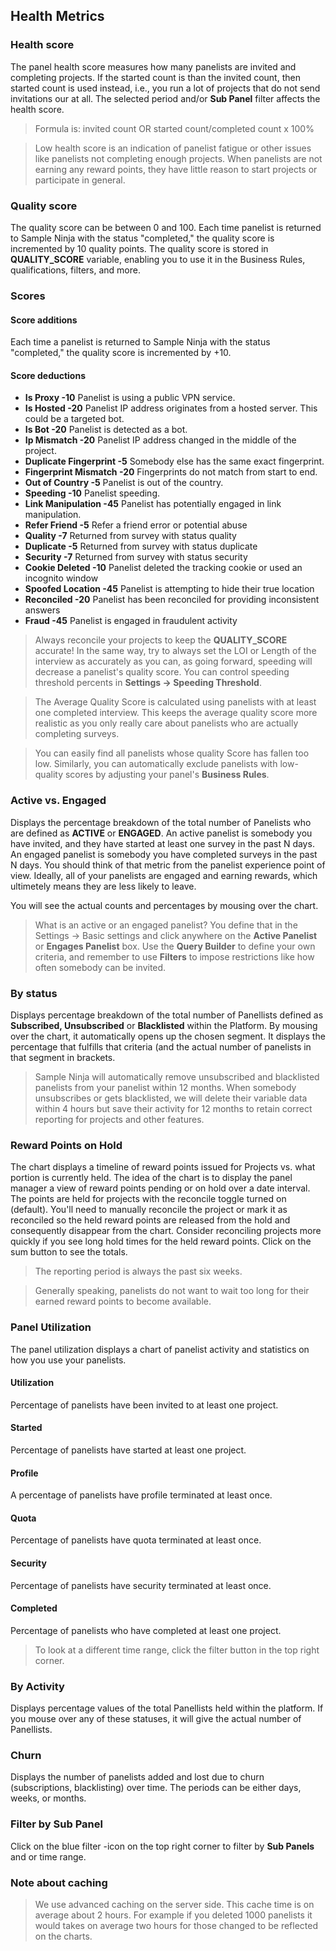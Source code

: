 ## Health Metrics

### Health score

The panel health score measures how many panelists are invited and completing projects. If the started count is than the invited count, then started count is used instead, i.e., you run a lot of projects that do not send invitations our at all. The selected period and/or **Sub Panel** filter affects the health score.

> Formula is: invited count OR started count/completed count x 100%

> Low health score is an indication of panelist fatigue or other issues like panelists not completing enough projects. When panelists are not earning any reward points, they have little reason to start projects or participate in general.

### Quality score

The quality score can be between 0 and 100. Each time panelist is returned to Sample Ninja with the status "completed," the quality score is incremented by 10 quality points. The quality score is stored in **QUALITY_SCORE** variable, enabling you to use it in the Business Rules, qualifications, filters, and more.

### Scores

#### Score additions
Each time a panelist is returned to Sample Ninja with the status "completed," the quality score is incremented by +10.

#### Score deductions

- **Is Proxy -10** Panelist is using a public VPN service.
- **Is Hosted -20** Panelist IP address originates from a hosted server. This could be a targeted bot.
- **Is Bot -20** Panelist is detected as a bot.
- **Ip Mismatch -20** Panelist IP address changed in the middle of the project.
- **Duplicate Fingerprint -5** Somebody else has the same exact fingerprint.
- **Fingerprint Mismatch -20** Fingerprints do not match from start to end.
- **Out of Country -5** Panelist is out of the country.
- **Speeding -10** Panelist speeding.
- **Link Manipulation -45** Panelist has potentially engaged in link manipulation.
- **Refer Friend -5** Refer a friend error or potential abuse
- **Quality -7** Returned from survey with status quality
- **Duplicate -5** Returned from survey with status duplicate
- **Security -7** Returned from survey with status security
- **Cookie Deleted -10** Panelist deleted the tracking cookie or used an incognito window
- **Spoofed Location -45** Panelist is attempting to hide their true location
- **Reconciled -20** Panelist has been reconciled for providing inconsistent answers
- **Fraud -45** Panelist is engaged in fraudulent activity

> Always reconcile your projects to keep the **QUALITY_SCORE** accurate! In the same way, try to always set the LOI or Length of the interview as accurately as you can, as going forward, speeding will decrease a panelist's quality score. You can control speeding threshold percents in **Settings -> Speeding Threshold**.

> The Average Quality Score is calculated using panelists with at least one completed interview. This keeps the average quality score more realistic as you only really care about panelists who are actually completing surveys.

> You can easily find all panelists whose quality Score has fallen too low. Similarly, you can automatically exclude panelists with low-quality scores by adjusting your panel's **Business Rules**.

### Active vs. Engaged

Displays the percentage breakdown of the total number of Panelists who are defined as **ACTIVE** or **ENGAGED**. An active panelist is somebody you have invited, and they have started at least one survey in the past N days. An engaged panelist is somebody you have completed surveys in the past N days. You should think of that metric from the panelist experience point of view. Ideally, all of your panelists are engaged and earning rewards, which ultimetely means they are less likely to leave.

You will see the actual counts and percentages by mousing over the chart.

> What is an active or an engaged panelist? You define that in the Settings -> Basic settings and click anywhere on the **Active Panelist** or **Engages Panelist** box. Use the **Query Builder** to define your own criteria, and remember to use **Filters** to impose restrictions like how often somebody can be invited.

### By status

Displays percentage breakdown of the total number of Panellists defined as **Subscribed, Unsubscribed** or **Blacklisted** within the Platform.  By mousing over the chart, it automatically opens up the chosen segment. It displays the percentage that fulfills that criteria (and the actual number of panelists in that segment in brackets. 

> Sample Ninja will automatically remove unsubscribed and blacklisted panelists from your panelist within 12 months. When somebody unsubscribes or gets blacklisted, we will delete their variable data within 4 hours but save their activity for 12 months to retain correct reporting for projects and other features.

### Reward Points on Hold

The chart displays a timeline of reward points issued for Projects vs. what portion is currently held. The idea of the chart is to display the panel manager a view of reward points pending or on hold over a date interval. The points are held for projects with the reconcile toggle turned on (default). You'll need to manually reconcile the project or mark it as reconciled so the held reward points are released from the hold and consequently disappear from the chart.  Consider reconciling projects more quickly if you see long hold times for the held reward points. 
Click on the sum button to see the totals.

> The reporting period is always the past six weeks.

> Generally speaking, panelists do not want to wait too long for their earned reward points to become available.

### Panel Utilization
The panel utilization displays a chart of panelist activity and statistics on how you use your panelists. 

#### Utilization
Percentage of panelists have been invited to at least one project.

#### Started
Percentage of panelists have started at least one project.

#### Profile
A percentage of panelists have profile terminated at least once.

#### Quota
Percentage of panelists have quota terminated at least once.

#### Security
Percentage of panelists have security terminated at least once.

#### Completed
Percentage of panelists who have completed at least one project.

> To look at a different time range, click the filter button in the top right corner.

### By Activity

Displays percentage values of the total Panellists held within the platform. If you mouse over any of these statuses, it will give the actual number of Panellists.

### Churn

Displays the number of panelists added and lost due to churn (subscriptions, blacklisting) over time. The periods can be either days, weeks, or months.

### Filter by Sub Panel

Click on the blue filter -icon on the top right corner to filter by **Sub Panels** and or time range.

### Note about caching
> We use advanced caching on the server side. This cache time is on average about 2 hours. For example if you deleted 1000 panelists it would takes on average two hours for those changed to be reflected on the charts.

